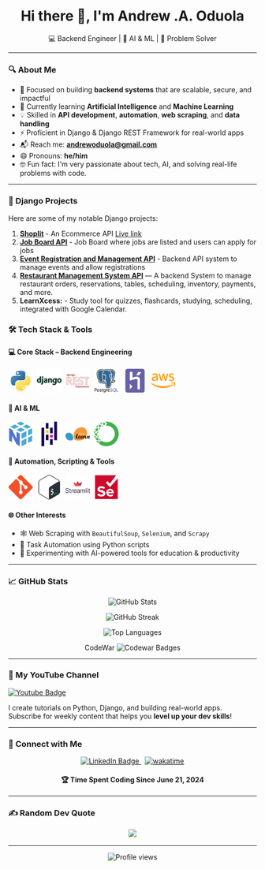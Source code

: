 <h1 align="center">Hi there 👋, I'm Andrew .A. Oduola</h1>

<p align="center">
 💻 Backend Engineer | 🧠 AI & ML | 🔧 Problem Solver
</p>

---

### 🔍 About Me
- 🎯 Focused on building **backend systems** that are scalable, secure, and impactful
- 🌱 Currently learning **Artificial Intelligence** and **Machine Learning**
- 💡 Skilled in **API development**, **automation**, **web scraping**, and **data handling**
- ⚡ Proficient in Django & Django REST Framework for real-world apps
- 📬 Reach me: **andrewoduola@gmail.com**
- 😄 Pronouns: **he/him**
- 🤓 Fun fact: I'm very passionate about tech, AI, and solving real-life problems with code.

---

### 🚀 Django Projects

Here are some of my notable Django projects:

1. **[Shoplit](https://github.com/Andrew-oduola/shoplit)** - An Ecommerce API [Live link](https://shoplit.onrender.com/swagger-ui/)
2. **[Job Board API](https://github.com/Andrew-oduola/codealpha_job_board_platform)** - Job Board where jobs are listed and users can apply for jobs
3. **[Event Registration and Management API](https://github.com/Andrew-oduola/codeAlpha_event_registration_system_django)** - Backend API system to manage events and allow registrations
4. **[Restaurant Management System API](https://github.com/Andrew-oduola/codealpha_restaurant_management_system)** — A backend System to manage restaurant orders, reservations, tables, scheduling, inventory, payments, and more.
5. **LearnXcess:** - Study tool for quizzes, flashcards, studying, scheduling, integrated with Google Calendar.


### 🛠️ Tech Stack & Tools

#### 💻 **Core Stack – Backend Engineering**
<div>
   <img src="https://github.com/devicons/devicon/blob/master/icons/python/python-original.svg" title="Python" alt="Python" width="50"/>&nbsp;
   <img src="https://github.com/devicons/devicon/blob/master/icons/django/django-plain-wordmark.svg" title="Django" alt="Django" width="50"/>&nbsp;
   <img src="https://github.com/devicons/devicon/blob/master/icons/djangorest/djangorest-line-wordmark.svg" title="DRF" alt="Django REST" width="50"/>&nbsp;
   <img src="https://github.com/devicons/devicon/blob/master/icons/postgresql/postgresql-original-wordmark.svg" title="PostgreSQL" alt="PostgreSQL" width="50"/>&nbsp;
   <img src="https://github.com/devicons/devicon/blob/master/icons/heroku/heroku-plain.svg" title="Heroku" alt="Heroku" width="50"/>&nbsp;
   <img src="https://github.com/devicons/devicon/blob/master/icons/amazonwebservices/amazonwebservices-plain-wordmark.svg" title="AWS" alt="AWS" width="50"/>&nbsp;
</div>

#### 🧠 **AI & ML**
<div>
   <img src="https://github.com/devicons/devicon/blob/master/icons/numpy/numpy-original.svg" title="NumPy" alt="NumPy" width="50"/>&nbsp;
   <img src="https://github.com/devicons/devicon/blob/master/icons/pandas/pandas-original.svg" title="Pandas" alt="Pandas" width="50"/>&nbsp;
   <img src="https://github.com/devicons/devicon/blob/master/icons/scikitlearn/scikitlearn-original.svg" title="Scikit-Learn" alt="Scikit-Learn" width="50"/>&nbsp;
   <img src="https://github.com/devicons/devicon/blob/master/icons/anaconda/anaconda-original.svg" title="Anaconda" alt="Anaconda" width="50"/>&nbsp;
</div>

#### 🔧 **Automation, Scripting & Tools**
<div>
   <img src="https://github.com/devicons/devicon/blob/master/icons/git/git-original.svg" title="Git" alt="Git" width="50"/>&nbsp;
   <img src="https://github.com/devicons/devicon/blob/master/icons/bash/bash-original.svg" title="Bash" alt="Bash" width="50"/>&nbsp;
   <img src="https://github.com/devicons/devicon/blob/master/icons/streamlit/streamlit-original-wordmark.svg" title="Streamlit" alt="Streamlit" width="50"/>&nbsp;
   <img src="https://github.com/devicons/devicon/blob/master/icons/selenium/selenium-original.svg" title="Streamlit" alt="Streamlit" width="50"/>&nbsp;
</div>

#### 🌐 **Other Interests**
- 🕸️ Web Scraping with `BeautifulSoup`, `Selenium`, and `Scrapy`
- 🔁 Task Automation using Python scripts
- 🧪 Experimenting with AI-powered tools for education & productivity

---

### 📈 GitHub Stats

<p align="center">
  <img src="https://github-readme-stats.vercel.app/api?username=Andrew-oduola&include_all_commits=true&count_private=true&show_icons=true&line_height=24&title_color=2B5BBD&icon_color=1124BB&text_color=A1A1A1&bg_color=0,000000,130F40" alt="GitHub Stats" />
</p>

<p align="center">
  <img src="https://streak-stats.demolab.com/?user=Andrew-oduola&theme=dark" alt="GitHub Streak" />
</p>

<p align="center">
  <img src="https://github-readme-stats.vercel.app/api/top-langs/?username=Andrew-oduola&theme=dark&hide_border=true&include_all_commits=true&count_private=true&layout=compact" alt="Top Languages" />
</p>


<p align="center">
CodeWar 
 <img src="https://www.codewars.com/users/Andrew-oduola/badges/large" alt="Codewar Badges"/>
</p>

---

### 🎥 My YouTube Channel
<a href="https://www.youtube.com/channel/UCFhzfZOfmXXRqcQHPGPYOqQ">
  <img src="https://img.shields.io/badge/YouTube-red?style=for-the-badge&logo=youtube&logoColor=white" alt="Youtube Badge"/>
</a>

I create tutorials on Python, Django, and building real-world apps. Subscribe for weekly content that helps you **level up your dev skills**!

---

### 💼 Connect with Me

<div align="center">
   <a href="https://www.linkedin.com/in/andrew-o-a-507694234/">
      <img src="https://img.shields.io/badge/LinkedIn-blue?style=for-the-badge&logo=linkedin&logoColor=white" alt="LinkedIn Badge"/>
   </a>
   &nbsp;
   <a href="https://wakatime.com/@2d6293bb-a11a-49a4-87e5-9aa14c13bf03">
      <img src="https://wakatime.com/badge/user/2d6293bb-a11a-49a4-87e5-9aa14c13bf03.svg" alt="wakatime">
   </a>
</div>

<h4 align="center">🏆 Time Spent Coding Since June 21, 2024</h4>

---

### ✍️ Random Dev Quote
<p align="center">
  <img src="https://quotes-github-readme.vercel.app/api?type=horizontal&theme=radical" />
</p>

---

<p align="center">
   <img src="https://komarev.com/ghpvc/?username=Andrew-oduola&style=flat-square&color=blue" alt="Profile views"/>
</p>

